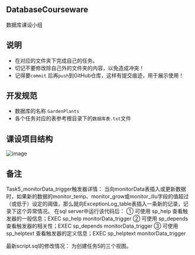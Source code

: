 ## DatabaseCourseware
数据库课设小组
## 说明
- 在对应的文件夹下完成自己的任务。
- 切记不要修改除自己外的文件夹的内容，以免造成冲突！
- 记得要`commit` 后再`push`到GitHub仓库，这样有提交痕迹，用于展示使用！

## 开发规范
- 数据库的名称 `GardenPlants`
- 各个任务对应的表参考根目录下的`数据库表.txt`文件


## 课设项目结构
![image](https://github.com/Traveler03/DatabaseCourseware/assets/98093304/a5d25e7c-1696-4955-b070-057f880563c0)

## 备注
Task5_monitorData_trigger触发器详情：
当向monitorData表插入或更新数据时，如果新的数据的monitor_temp、monitor_grow或monitor_illu字段的值超过（或低于）设定的阈值，那么就向ExceptionLog_table表插入一条新的记录，记录下这个异常情况。
在sql server中运行该代码后：
① 可使用 sp_help 查看触发器的一般信息；EXEC sp_help monitorData_trigger
② 可使用 sp_depends 查看触发器的相关性；EXEC sp_depends monitorData_trigger
③ 可使用 sp_helptext 查看触发器的定义信息；EXEC sp_helptext monitorData_trigger

最新script.sql的修改情况：
为创建任务5的三个视图。

